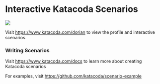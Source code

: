 # Interactive Katacoda Scenarios

[![](http://shields.katacoda.com/katacoda/dorian/count.svg)](https://www.katacoda.com/dorian "Get your profile on Katacoda.com")

Visit https://www.katacoda.com/dorian to view the profile and interactive scenarios

### Writing Scenarios
Visit https://www.katacoda.com/docs to learn more about creating Katacoda scenarios

For examples, visit https://github.com/katacoda/scenario-example

